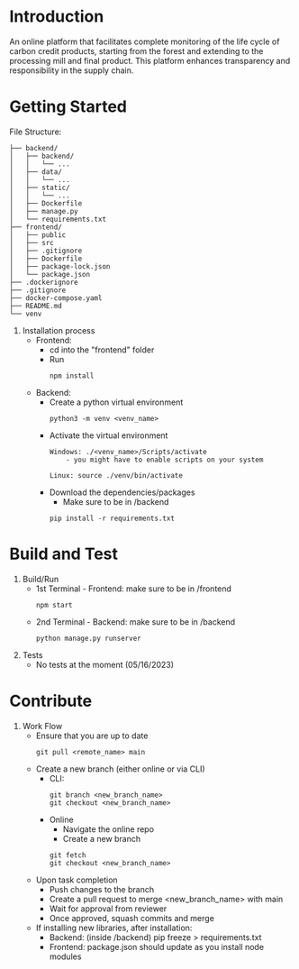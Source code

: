 # Introduction 
An online platform that facilitates complete monitoring of the life cycle of carbon credit products, starting from the forest and extending to the processing mill and final product. This platform enhances transparency and responsibility in the supply chain. 

# Getting Started
File Structure:
```
├── backend/
│   ├── backend/
│   │   └── ...
│   ├── data/
│   │   └── ...
│   ├── static/
│   │   └── ...
│   ├── Dockerfile
│   ├── manage.py
│   └── requirements.txt
├── frontend/
│   ├── public
│   ├── src
│   ├── .gitignore
│   ├── Dockerfile
│   ├── package-lock.json
│   └── package.json
├── .dockerignore
├── .gitignore
├── docker-compose.yaml
├── README.md
└── venv
```

1.	Installation process
    - Frontend:
        - cd into the "frontend" folder
        - Run
            ```
            npm install
            ```
    - Backend:
        - Create a python virtual environment
            ```
            python3 -m venv <venv_name>
            ```
        - Activate the virtual environment
            ```
            Windows: ./<venv_name>/Scripts/activate 
                - you might have to enable scripts on your system

            Linux: source ./venv/bin/activate
            ```
        - Download the dependencies/packages
            - Make sure to be in /backend
            ```
            pip install -r requirements.txt
            ```

# Build and Test
1. Build/Run
    - 1st Terminal - Frontend: make sure to be in /frontend
        ```
        npm start
        ```
    - 2nd Terminal - Backend: make sure to be in /backend
        ```
        python manage.py runserver
        ```
2. Tests
    - No tests at the moment (05/16/2023)


# Contribute
1. Work Flow
    - Ensure that you are up to date
        ```
        git pull <remote_name> main
        ```
    - Create a new branch (either online or via CLI)
        - CLI:
            ```
            git branch <new_branch_name>
            git checkout <new_branch_name>
            ```
        - Online
            - Navigate the online repo
            - Create a new branch
            ```
            git fetch
            git checkout <new_branch_name>
            ```
    - Upon task completion
        - Push changes to the branch
        - Create a pull request to merge <new_branch_name> with main
        - Wait for approval from reviewer
        - Once approved, squash commits and merge
    - If installing new libraries, after installation:
        - Backend: (inside /backend) pip freeze > requirements.txt
        - Frontend: package.json should update as you install node modules